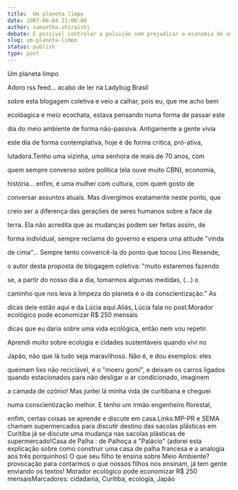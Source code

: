 ```yaml
---
title:  Um planeta limpo
date: 2007-06-04 21:00:00
author: samantha.shiraishi
debate: É possível controlar a poluição sem prejudicar a economia de um país?
slug: um-planeta-limpo
status: publish 
type: post
---
```


  

  

  

 Um planeta limpo  

  

  

  

  

  

  

 Adoro rss feed... acabo de ler na Ladybug Brasil  

sobre esta blogagem coletiva e veio a calhar, pois eu, que me acho bem  

ecolóagica e meio ecochata, estava pensando numa forma de passar este  

dia do meio ambiente de forma não-passiva. Antigamente a gente vivia  

este dia de forma contemplativa, hoje é de forma crítica, pró-ativa,  

lutadora.Tenho uma vizinha, uma senhora de mais de 70 anos, com  

quem sempre converso sobre política (ela ouve muito CBN), economia,  

história... enfim, é uma mulher com cultura, com quem gosto de  

conversar assuntos atuais. Mas divergimos exatamente neste ponto, que  

creio ser a diferença das gerações de seres humanos sobre a face da  

terra. Ela não acredita que as mudanças podem ser feitas assim, de  

forma individual, sempre reclama do governo e espera uma atitude "vinda  

de cima"... Sempre tento convencê-la do ponto que tocou Lino Resende,  

o autor desta proposta de blogagem coletiva: "muito estaremos fazendo  

se, a partir do nosso dia a dia, tomarmos algumas medidas, (...) o  

caminho que nos leva à limpeza do planeta é o da conscientização." As  

dicas dele estão aqui e da Lúcia aqui.Aliás, Lúcia fala no post Morador ecológico pode economizar R$ 250 mensais  

dicas que eu daria sobre uma vida ecológica, então nem vou repetir.  

Aprendi muito sobre ecologia e cidades sustentáveis quando vivi no  

Japão, não que lá tudo seja maravilhoso. Não é, e dou exemplos: eles  

queimam lixo não reciclável, é o "moeru gomi", e deixam os carros ligados quando estacionados para não desligar o ar condicionado, imaginem  

a camada de ozônio! Mas juntei lá minha vida de curitibana e cheguei  

numa conscientização melhor. E tenho um irmão engenheiro florestal,  

enfim, certas coisas se aprende e discute em casa.Links:MP-PR e SEMA chamam supermercados para discutir destino das sacolas plásticas em Curitiba já se discute uma mudança nas sacolas plásticas de supermercado!Casa de Palha : de Palhoça a "Palácio" (adorei esta explicação sobre como construir uma casa de palha francesa e a analogia aos três porquinhos) O que seu filho te ensina sobre Meio Ambiente? provocação para contarmos o que nossos filhos nos ensinam, já tem gente enviando os textos! Morador ecológico pode economizar R$ 250 mensaisMarcadores: cidadania, Curitiba, ecologia, Japão
